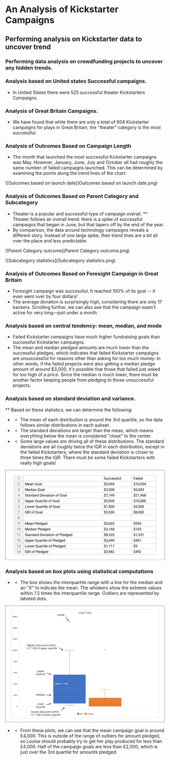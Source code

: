# An Analysis of Kickstarter Campaigns

## Performing analysis on Kickstarter data to uncover trend

### Performing data analysis on crowdfunding projects to uncover any hidden trends.

### Analysis based on United states Successful campaigns.

*  In United States there were 525 successful theater Kickstarters Campaigns.

### Analysis of Great Britain Campaigns.

*   We have found that while there are only a total of 604 Kickstarter campaigns for plays in Great Britain, the "theater" category is the most successful.

### Analysis of Outcomes Based on Campaign Length

*   The month that launched the most successful Kickstarter campaigns was May. However, January, June, July and October all had roughly the same number of failed campaigns launched. This can be determined by examining the points along the trend lines of the chart. 

![Outcomes based on launch date](Outcomes based on launch date.png)

### Analysis of Outcomes Based on Parent Category and Subcategory

*   Theater is a popular and successful type of campaign overall. 
**  Theater follows an overall trend: there is a spike of successful campaigns that began in June, but that tapers off by the end of the year. 
*   By comparison, the data around technology campaigns reveals a different story. Instead of one large spike, their trend lines are a bit all over the place and less predictable.

![Parent Category outcome](Parent Category outcome.png)

![Subcategory statistics](Subcategory statistics.png)

### Analysis of Outcomes Based on Foresight Campaign in Great Britain

*   Foresight campaign was successful. It reached 100% of its goal -- it even went over by four dollars!
*   The average donation is surprisingly high, considering there are only 17 backers. Scrolling further, we can also see that the campaign wasn't active for very long—just under a month.

### Analysis based on central tendency: mean, median, and mode

*   Failed Kickstarter campaigns have much higher fundraising goals than successful Kickstarter campaigns. 
*   The mean and median pledged amounts are much lower than the successful pledges, which indicates that failed Kickstarter campaigns are unsuccessful for reasons other than asking for too much money. In other words, if the failed projects were also getting a median pledge amount of around $3,000, it's possible that those that failed just asked for too high of a price. Since the median is much lower, there must be another factor keeping people from pledging to those unsuccessful projects. 

### Analysis based on standard deviation and variance.

**   Based on these statistics, we can determine the following:

* *  The mean of each distribution is around the 3rd quartile, so the data follows similar distributions in each subset.

* *  The standard deviations are larger than the mean, which means everything below the mean is considered "close" to the center.

* *  Some large values are driving all of these distributions. The standard deviations are all roughly twice the IQR in each distribution, except in the failed Kickstarters, where the standard deviation is closer to three times the IQR. There must be some failed Kickstarters with really high goals!

![Statistics](data-1-5-2-statistical.png)

### Analysis based on box plots using statistical computations

* * The box shows the interquartile range with a line for the median and an "X" to indicate the mean. The whiskers show the extreme values within 1.5 times the interquartile range. Outliers are represented by labeled dots.

![Whisker Plot](data-1-5-4-labeled-dots.png)

* * From these plots, we can see that the mean campaign goal is around £4,000. This is outside of the range of outliers for amount pledged, so Louise should probably try to get her play produced for less than £4,000. Half of the campaign goals are less than £2,000, which is just over the 3rd quartile for amounts pledged.
